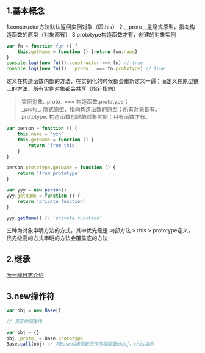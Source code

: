 ## 1.基本概念
1.constructor方法默认返回实例对象（即this）
2.__proto__是隐式原型，指向构造函数的原型（对象都有）
3.prototype构造函数才有，创建的对象实例

```javascript
var fn = function fun () {
	this.getName = function () {return fun.name}
}
console.log((new fn()).constructor === fn) // true
console.log((new fn()).__proto__ === fn.prototype) // true
```

定义在构造函数内部的方法，在实例化的时候都会重新定义一遍；而定义在原型链上的方法，所有实例对象都会共享（指针指向）

> 实例对象.\_proto\_ === 构造函数.prototype；  
\_proto\_: 隐式原型，指向构造函数的原型；所有对象都有。  
prototype: 构造函数创建的对象实例；只有函数才有。

```javascript
var person = function () {
	this.name = 'yzh'
	this.getName = function () {
		return 'from this'
	}
}

person.prototype.getName = function () {
	return 'from prototype'
}

var yyy = new person()
yyy.getName = function () {
	return 'private function'
}

yyy.getName() // 'private function'
```

三种为对象申明方法的方式，其中优先级是  内部方法 > this > prototype定义，优先级高的方式申明的方法会覆盖底的方法

## 2.继承
[阮一峰日志介绍](http://www.ruanyifeng.com/blog/2010/05/object-oriented_javascript_inheritance.html)

## 3.new操作符
```javascript
var obj = new Base()

// 真正内部操作

var obj = {}
obj._proto_ = Base.prototype
Base.call(obj) // 将Base构造函数的作用域赋值给obj，this指向

```

